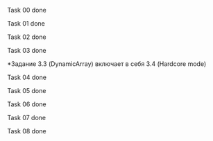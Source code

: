 Task 00 done

Task 01 done

Task 02 done

Task 03 done

*Задание 3.3 (DynamicArray) включает в себя 3.4 (Hardcore mode)

Task 04 done

Task 05 done

Task 06 done

Task 07 done

Task 08 done
